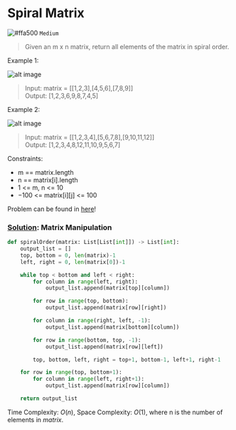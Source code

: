 # Spiral Matrix
![#ffa500](https://placehold.co/1x1/ffa500/ffa500.png) `Medium`

> Given an m x n matrix, return all elements of the matrix in spiral order.

Example 1:

![alt image](https://assets.leetcode.com/uploads/2020/11/13/spiral1.jpg)

> Input: matrix = [[1,2,3],[4,5,6],[7,8,9]]\
Output: [1,2,3,6,9,8,7,4,5]

Example 2:

![alt image](https://assets.leetcode.com/uploads/2020/11/13/spiral.jpg)

> Input: matrix = [[1,2,3,4],[5,6,7,8],[9,10,11,12]]\
Output: [1,2,3,4,8,12,11,10,9,5,6,7]
 

Constraints:
- m == matrix.length
- n == matrix[i].length
- 1 <= m, n <= 10
- $-100$ <= matrix[i][j] <= $100$

Problem can be found in [here](https://leetcode.com/problems/spiral-matrix)!

### [Solution](/Matrix/54-SpiralMatrix/solution.py): Matrix Manipulation

```python
def spiralOrder(matrix: List[List[int]]) -> List[int]:
    output_list = []
    top, bottom = 0, len(matrix)-1
    left, right = 0, len(matrix[0])-1

    while top < bottom and left < right:
        for column in range(left, right):
            output_list.append(matrix[top][column])

        for row in range(top, bottom):
            output_list.append(matrix[row][right])

        for column in range(right, left, -1):
            output_list.append(matrix[bottom][column])

        for row in range(bottom, top, -1):
            output_list.append(matrix[row][left])

        top, bottom, left, right = top+1, bottom-1, left+1, right-1

    for row in range(top, bottom+1):
        for column in range(left, right+1):
            output_list.append(matrix[row][column])

    return output_list
```

Time Complexity: $O(n)$, Space Complexity: $O(1)$, where n is the number of elements in $matrix$.
